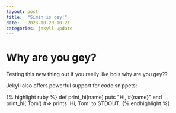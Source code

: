 ```yaml
---
layout: post
title:  "Simin is gey!"
date:   2023-10-20 10:21
categories: jekyll update
---
```


# Why are you gey?

Testing this new thing out if you reelly like bois why are you gey??

Jekyll also offers powerful support for code snippets:

{% highlight ruby %}
def print_hi(name)
  puts "Hi, #{name}"
end
print_hi('Tom')
#=> prints 'Hi, Tom' to STDOUT.
{% endhighlight %}